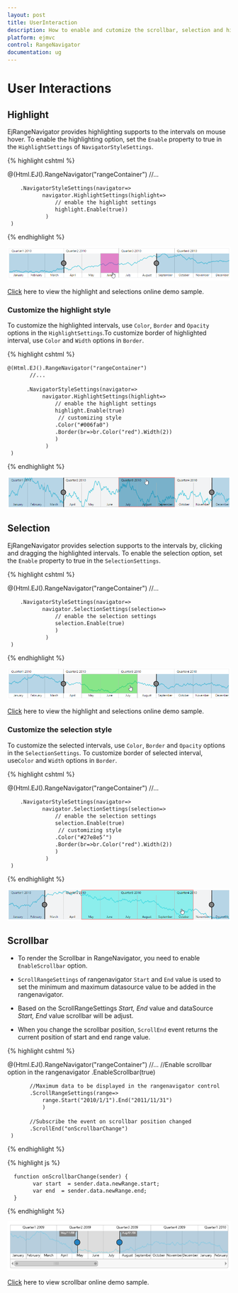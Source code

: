 ```yaml
---
layout: post
title: UserInteraction
description: How to enable and cutomize the scrollbar, selection and highlighting in ASP.NET MVC RangeNavigator.
platform: ejmvc
control: RangeNavigator
documentation: ug
---
```


# User Interactions

## Highlight

EjRangeNavigator provides highlighting supports to the intervals on mouse hover. To enable the highlighting option, set the `Enable` property to true in the `HighlightSettings` of `NavigatorStyleSettings`.

{% highlight cshtml %}

   @(Html.EJ().RangeNavigator("rangeContainer")
          //...

        .NavigatorStyleSettings(navigator=>
               navigator.HighlightSettings(highlight=>
                   // enable the highlight settings
                   highlight.Enable(true))
                )
     )

{% endhighlight %}


![](User-Interactions_images/User-Interactions_img1.png) 


[Click](https://ej2.syncfusion.com/home/aspnetmvc.html#platform) here to view the highlight and selections online demo sample.

### Customize the highlight style

To customize the highlighted intervals, use `Color`, `Border` and `Opacity` options in the `HighlightSettings`.To customize border of highlighted interval, use `Color` and `Width` options in `Border`.

{% highlight cshtml %}

    @(Html.EJ().RangeNavigator("rangeContainer")
           //...

          .NavigatorStyleSettings(navigator=>
               navigator.HighlightSettings(highlight=>
                   // enable the highlight settings
                   highlight.Enable(true)
                    // customizing style
                   .Color("#006fa0")
                   .Border(br=>br.Color("red").Width(2))
                   )
                )
     )


{% endhighlight %}

![](User-Interactions_images/User-Interactions_img2.png)


## Selection

EjRangeNavigator provides selection supports to the intervals by, clicking and dragging the highlighted intervals. To enable the selection option, set the `Enable` property to true in the `SelectionSettings`.

{% highlight cshtml %}

   @(Html.EJ().RangeNavigator("rangeContainer")
          //...

        .NavigatorStyleSettings(navigator=>
               navigator.SelectionSettings(selection=>
                   // enable the selection settings
                   selection.Enable(true)
                   )
                )
     )

{% endhighlight %}


![](User-Interactions_images/User-Interactions_img3.png) 


[Click](https://ej2.syncfusion.com/home/aspnetmvc.html#platform) here to view the highlight and selections online demo sample.

### Customize the selection style

To customize the selected intervals, use `Color`, `Border` and `Opacity` options in the `SelectionSettings`. To customize border of selected interval, use`Color` and `Width` options in `Border`.

{% highlight cshtml %}

 @(Html.EJ().RangeNavigator("rangeContainer")
          //...

        .NavigatorStyleSettings(navigator=>
               navigator.SelectionSettings(selection=>
                   // enable the selection settings
                   selection.Enable(true)
                    // customizing style
                   .Color("#27e8e5’")
                   .Border(br=>br.Color("red").Width(2))
                   )
                )
     )


{% endhighlight %}

![](User-Interactions_images/User-Interactions_img4.png)


## Scrollbar

* To render the Scrollbar in RangeNavigator, you need to enable `EnableScrollbar` option.
 
* `ScrollRangeSettings` of  rangenavigator `Start` and `End` value is used to set the minimum and maximum datasource value to be added in the rangenavigator.
 
* Based on the ScrollRangeSettings *Start, End* value and dataSource *Start, End* value scrollbar will be adjust.

* When you change the scrollbar position, `ScrollEnd` event returns the current position of start and end range value.

{% highlight cshtml %}

 @(Html.EJ().RangeNavigator("rangeContainer")
          //...
           //Enable scrollbar option in the rangenavigator
           .EnableScrollbar(true)
           
           //Maximum data to be displayed in the rangenavigator control
           .ScrollRangeSettings(range=>
               range.Start("2010/1/1").End("2011/11/31")
               )
               
           //Subscribe the event on scrollbar position changed 
           .ScrollEnd("onScrollbarChange")
     )
     
{% endhighlight %}
    
{% highlight js %} 

      function onScrollbarChange(sender) {
            var start  = sender.data.newRange.start;
            var end  = sender.data.newRange.end;
      }
      
{% endhighlight %}

![](User-Interactions_images/User-Interactions_img5.png)

[Click](https://ej2.syncfusion.com/home/aspnetmvc.html#platform) here to view scrollbar online demo sample.